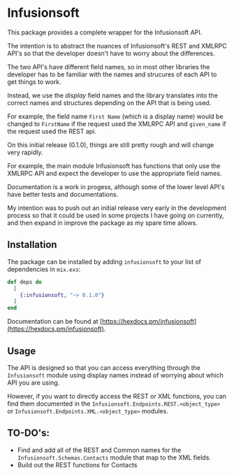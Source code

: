 # Infusionsoft

This package provides a complete wrapper for the Infusionsoft API.

The intention is to abstract the nuances of Infusionsoft's REST and XMLRPC API's so that the developer doesn't have to worry about the differences.

The two API's have different field names, so in most other libraries the developer has to be familiar with the names and strucures of each API to get things to work.

Instead, we use the _display_ field names and the library translates into the correct names and structures depending on the API that is being used.

For example, the field name `First Name` (which is a display name) would be changed to `FirstName` if the request used the XMLRPC API and `given_name` if the request used the REST api.

On this initial release (0.1.0), things are still pretty rough and will change very rapidly.

For example, the main module Infusionsoft has functions that only use the XMLRPC API and expect the developer to use the appropriate field names.

Documentation is a work in progess, although some of the lower level API's have better tests and documentations.

My intention was to push out an initial release very early in the development process so that it could be used in some projects I have going on currently, and then expand in improve the package as my spare time allows.

## Installation

The package can be installed
by adding `infusionsoft` to your list of dependencies in `mix.exs`:

```elixir
def deps do
  [
    {:infusionsoft, "~> 0.1.0"}
  ]
end
```

Documentation can
be found at [https://hexdocs.pm/infusionsoft](https://hexdocs.pm/infusionsoft).

## Usage

The API is designed so that you can access everything through the `Infusionsoft` module using display names instead of worrying about which API you are using.

However, if you want to directly access the REST or XML functions, you can find them documented in the `Infusionsoft.Endpoints.REST.<object_type>` or `Infusionsoft.Endpoints.XML.<object_type>` modules.

## TO-DO's:

- Find and add all of the REST and Common names for the `Infusionsoft.Schemas.Contacts` module that map to the XML fields.
- Build out the REST functions for Contacts